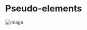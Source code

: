 # Pseudo-elements

![image](https://github.com/EliveltonCotrim/pseudo-elements/assets/54777067/dd31290c-4574-49df-a798-0ce90bccdfe2)
